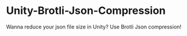 # Unity-Brotli-Json-Compression
Wanna reduce your json file size in Unity? Use Brotli Json compression!
